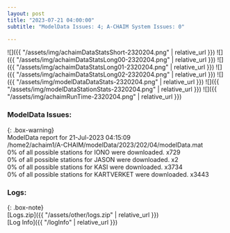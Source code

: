 ```yaml
---
layout: post
title: "2023-07-21 04:00:00"
subtitle: "ModelData Issues: 4; A-CHAIM System Issues: 0"

---
```


![]({{ "/assets/img/achaimDataStatsShort-2320204.png" | relative_url }})
![]({{ "/assets/img/achaimDataStatsLong00-2320204.png" | relative_url }})
![]({{ "/assets/img/achaimDataStatsLong01-2320204.png" | relative_url }})
![]({{ "/assets/img/achaimDataStatsLong02-2320204.png" | relative_url }})
![]({{ "/assets/img/modelDataDataStats-2320204.png" | relative_url }})
![]({{ "/assets/img/modelDataStationStats-2320204.png" | relative_url }})
![]({{ "/assets/img/achaimRunTime-2320204.png" | relative_url }})


### ModelData Issues:  
  
{: .box-warning}  
 ModelData report for 21-Jul-2023 04:15:09   
 /home2/achaim1/A-CHAIM/modelData/2023/202/04/modelData.mat   
 0% of all possible stations for IONO were downloaded. x729   
 0% of all possible stations for JASON were downloaded. x2   
 0% of all possible stations for KASI were downloaded. x3734   
 0% of all possible stations for KARTVERKET were downloaded. x3443   
  


### Logs:  
  
{: .box-note}  
[Logs.zip]({{ "/assets/other/logs.zip" | relative_url }})  
[Log Info]({{ "/logInfo" | relative_url }})  

